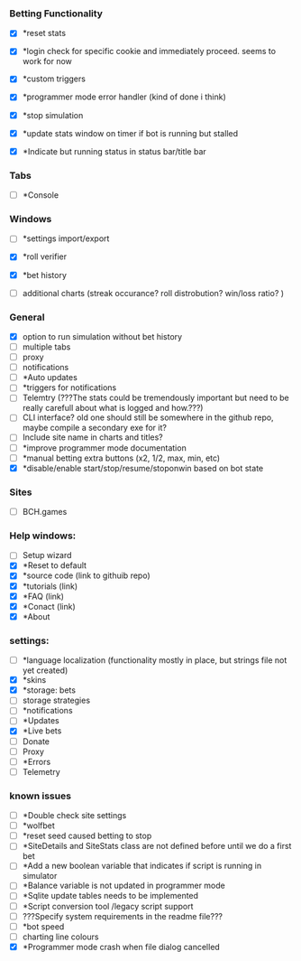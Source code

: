 ### Betting Functionality
- [x] *reset stats
- [x] *login check for specific cookie and immediately proceed. seems to work for now
- [x] *custom triggers
- [x] *programmer mode error handler (kind of done i think)
- [x] *stop simulation
- [x] *update stats window on timer if bot is running but stalled
- [x] *Indicate but running status in status bar/title bar

	
### Tabs
- [ ] *Console

### Windows
- [ ] *settings import/export
- [x] *roll verifier
- [x] *bet history
- [ ] additional charts (streak occurance? roll distrobution? win/loss ratio? )


### General
- [x] option to run simulation without bet history
- [ ] multiple tabs
- [ ] proxy
- [ ] notifications
- [ ] *Auto updates	
- [ ] *triggers for notifications
- [ ] Telemtry (???The stats could be tremendously important but need to be really carefull about what is logged and how.???)
- [ ] CLI interface? old one should still be somewhere in the github repo, maybe compile a secondary exe for it?
- [ ] Include site name in charts and titles?
- [ ] *improve programmer mode documentation
- [ ] *manual betting extra buttons (x2, 1/2, max, min, etc)
- [x] *disable/enable start/stop/resume/stoponwin based on bot state

### Sites
- [ ] BCH.games


### Help windows:
- [ ] Setup wizard
- [x] *Reset to default
- [x] *source code (link to githuib repo)
- [x] *tutorials (link)
- [x] *FAQ (link)
- [x] *Conact (link)
- [x] *About

### settings: 
- [ ] *language localization (functionality mostly in place, but strings file not yet created)
- [x] *skins
- [x] *storage: bets
- [ ] storage strategies
- [ ] *notifications
- [ ] *Updates
- [x] *Live bets
- [ ] Donate
- [ ] Proxy
- [ ] *Errors
- [ ] Telemetry

### known issues
- [ ] *Double check site settings
- [ ] *wolfbet
- [ ] *reset seed caused betting to stop
- [ ] *SiteDetails and SiteStats class are not defined before until we do a first bet
- [ ] *Add a new boolean variable that indicates if script is running in simulator
- [ ] *Balance variable is not updated in programmer mode
- [ ] *Sqlite update tables needs to be implemented
- [ ] *Script conversion tool /legacy script support
- [ ] ???Specify system requirements in the readme file???
- [ ] *bot speed
- [ ] charting line colours
- [x] *Programmer mode crash when file dialog cancelled
